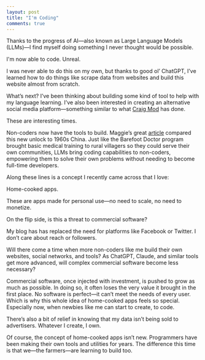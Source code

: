 ```yaml
---
layout: post
title: "I'm Coding"
comments: true
---
```


Thanks to the progress of AI—also known as Large Language Models (LLMs)—I find myself doing something I never thought would be possible.

I'm now able to code. Unreal.

I was never able to do this on my own, but thanks to good ol’ ChatGPT, I’ve learned how to do things like scrape data from websites and build this website almost from scratch.

What’s next? I’ve been thinking about building some kind of tool to help with my language learning. I’ve also been interested in creating an alternative social media platform—something similar to what [Craig Mod](https://craigmod.com/roden/102/) has done.

These are interesting times.

Non-coders now have the tools to build. Maggie’s great [article](https://maggieappleton.com/home-cooked-software) compared this new unlock to 1960s China. Just like the Barefoot Doctor program brought basic medical training to rural villagers so they could serve their own communities, LLMs bring coding capabilities to non-coders, empowering them to solve their own problems without needing to become full-time developers.

Along these lines is a concept I recently came across that I love:

Home-cooked apps.

These are apps made for personal use—no need to scale, no need to monetize.

On the flip side, is this a threat to commercial software?

My blog has has replaced the need for platforms like Facebook or Twitter. I don’t care about reach or followers.

Will there come a time when more non-coders like me build their own websites, social networks, and tools? As ChatGPT, Claude, and similar tools get more advanced, will complex commercial software become less necessary?

Commercial software, once injected with investment, is pushed to grow as much as possible. In doing so, it often loses the very value it brought in the first place. No software is perfect—it can’t meet the needs of every user. Which is why this whole idea of home-cooked apps feels so special. Especially now, when newbies like me can start to create, to code.

There’s also a bit of relief in knowing that my data isn’t being sold to advertisers. Whatever I create, I own.

Of course, the concept of home-cooked apps isn’t new. Programmers have been making their own tools and utilities for years. The difference this time is that we—the farmers—are learning to build too.
